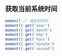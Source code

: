 ## 获取当前系统时间

```javascript
momen() // 很全的时间
moment().get('year')
moment().get('month')
moment().get('day')
moment().get('hour')
moment().get('minute')
moment().get('second')
```



## 

